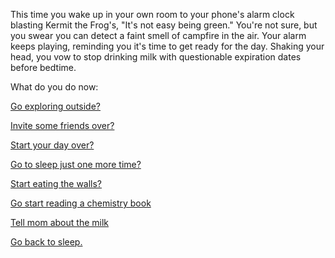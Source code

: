 This time you wake up in your own room to your phone's alarm clock blasting Kermit the Frog's, "It's not easy being green." 
You're not sure, but you swear you can detect a faint smell of campfire in the air. 
Your alarm keeps playing, reminding you it's time to get ready for the day. 
Shaking your head, you vow to stop drinking milk with questionable expiration dates before bedtime.

What do you do now:

[Go exploring outside?](../../../explore-outside/explore-outside.md)

[Invite some friends over?](../../../invite-friends/friends.md)

[Start your day over?](../../../marshmallow.md)

[Go to sleep just one more time?](expired-milk.md)

[Start eating the walls?](../../../eating-walls/eating-marshmallows.md)

[Go start reading a chemistry book](../../../marshmallow.md)

[Tell mom about the milk](tell-mom/tell-mom.md)

[Go back to sleep.](/even-more-sleep/so-sleepy.md)